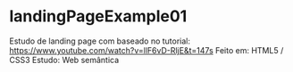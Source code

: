 # landingPageExample01
Estudo de landing page com baseado no tutorial: https://www.youtube.com/watch?v=llF6vD-RljE&t=147s 
Feito em: HTML5 / CSS3
Estudo: Web semântica

